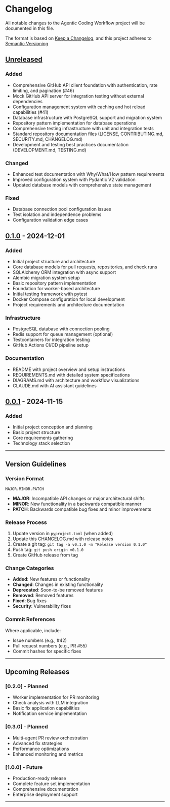 # Changelog

All notable changes to the Agentic Coding Workflow project will be documented in this file.

The format is based on [Keep a Changelog](https://keepachangelog.com/en/1.0.0/),
and this project adheres to [Semantic Versioning](https://semver.org/spec/v2.0.0.html).

## [Unreleased]

### Added
- Comprehensive GitHub API client foundation with authentication, rate limiting, and pagination (#46)
- Mock GitHub API server for integration testing without external dependencies
- Configuration management system with caching and hot reload capabilities (#41)
- Database infrastructure with PostgreSQL support and migration system
- Repository pattern implementation for database operations
- Comprehensive testing infrastructure with unit and integration tests
- Standard repository documentation files (LICENSE, CONTRIBUTING.md, SECURITY.md, CHANGELOG.md)
- Development and testing best practices documentation (DEVELOPMENT.md, TESTING.md)

### Changed
- Enhanced test documentation with Why/What/How pattern requirements
- Improved configuration system with Pydantic V2 validation
- Updated database models with comprehensive state management

### Fixed
- Database connection pool configuration issues
- Test isolation and independence problems
- Configuration validation edge cases

## [0.1.0] - 2024-12-01

### Added
- Initial project structure and architecture
- Core database models for pull requests, repositories, and check runs
- SQLAlchemy ORM integration with async support
- Alembic migration system setup
- Basic repository pattern implementation
- Foundation for worker-based architecture
- Initial testing framework with pytest
- Docker Compose configuration for local development
- Project requirements and architecture documentation

### Infrastructure
- PostgreSQL database with connection pooling
- Redis support for queue management (optional)
- Testcontainers for integration testing
- GitHub Actions CI/CD pipeline setup

### Documentation
- README with project overview and setup instructions
- REQUIREMENTS.md with detailed system specifications
- DIAGRAMS.md with architecture and workflow visualizations
- CLAUDE.md with AI assistant guidelines

## [0.0.1] - 2024-11-15

### Added
- Initial project conception and planning
- Basic project structure
- Core requirements gathering
- Technology stack selection

---

## Version Guidelines

### Version Format
`MAJOR.MINOR.PATCH`

- **MAJOR**: Incompatible API changes or major architectural shifts
- **MINOR**: New functionality in a backwards compatible manner
- **PATCH**: Backwards compatible bug fixes and minor improvements

### Release Process

1. Update version in `pyproject.toml` (when added)
2. Update this CHANGELOG.md with release notes
3. Create a git tag: `git tag -a v0.1.0 -m "Release version 0.1.0"`
4. Push tag: `git push origin v0.1.0`
5. Create GitHub release from tag

### Change Categories

- **Added**: New features or functionality
- **Changed**: Changes in existing functionality
- **Deprecated**: Soon-to-be removed features
- **Removed**: Removed features
- **Fixed**: Bug fixes
- **Security**: Vulnerability fixes

### Commit References

Where applicable, include:
- Issue numbers (e.g., #42)
- Pull request numbers (e.g., PR #55)
- Commit hashes for specific fixes

---

## Upcoming Releases

### [0.2.0] - Planned
- Worker implementation for PR monitoring
- Check analysis with LLM integration
- Basic fix application capabilities
- Notification service implementation

### [0.3.0] - Planned
- Multi-agent PR review orchestration
- Advanced fix strategies
- Performance optimizations
- Enhanced monitoring and metrics

### [1.0.0] - Future
- Production-ready release
- Complete feature set implementation
- Comprehensive documentation
- Enterprise deployment support

---

[Unreleased]: https://github.com/feddericovonwernich/agentic-coding-workflow/compare/v0.1.0...HEAD
[0.1.0]: https://github.com/feddericovonwernich/agentic-coding-workflow/compare/v0.0.1...v0.1.0
[0.0.1]: https://github.com/feddericovonwernich/agentic-coding-workflow/releases/tag/v0.0.1